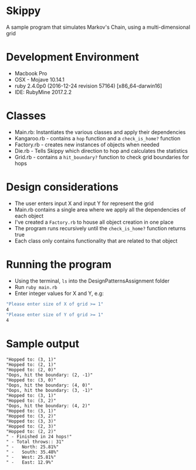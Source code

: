 # Skippy
A sample program that simulates Markov's Chain, using a multi-dimensional grid

# Development Environment
- Macbook Pro 
- OSX - Mojave 10.14.1
- ruby 2.4.0p0 (2016-12-24 revision 57164) [x86_64-darwin16]
- IDE: RubyMine 2017.2.2

# Classes
- Main.rb: Instantiates the various classes and apply their dependencies
- Kangaroo.rb - contains a ``hop`` function and a ``check_is_home?`` function
- Factory.rb - creates new instances of objects when needed
- Die.rb - Tells Skippy which direction to hop and calculates the statistics
- Grid.rb - contains a ``hit_boundary?`` function to check grid boundaries for hops

# Design considerations
- The user enters input X and input Y for represent the grid
- Main.rb contains a single area where we apply all the dependencies of each object
- I've created a ``Factory.rb`` to house all object creation in one place
- The program runs recursively until the ``check_is_home?`` function returns true
- Each class only contains functionality that are related to that object

# Running the program
- Using the terminal, ``ls`` into the DesignPatternsAssignment folder
- Run ``ruby main.rb``
- Enter integer values for X and Y, e.g:
```sh
"Please enter size of X of grid >= 1"
4
"Please enter size of Y of grid >= 1"
4
```

# Sample output

```angular2html
"Hopped to: (3, 1)"
"Hopped to: (2, 1)"
"Hopped to: (2, 0)"
"Oops, hit the boundary: (2, -1)"
"Hopped to: (3, 0)"
"Oops, hit the boundary: (4, 0)"
"Oops, hit the boundary: (3, -1)"
"Hopped to: (3, 1)"
"Hopped to: (3, 2)"
"Oops, hit the boundary: (4, 2)"
"Hopped to: (3, 1)"
"Hopped to: (3, 2)"
"Hopped to: (3, 3)"
"Hopped to: (2, 3)"
"Hopped to: (2, 2)"
" - Finished in 24 hops!"
" - Total throws:: 31"
" -   North: 25.81%"
" -   South: 35.48%"
" -   West: 25.81%"
" -   East: 12.9%"

```
